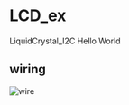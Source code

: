 # LCD_ex
LiquidCrystal_I2C Hello World

## wiring
![wire](https://i0.wp.com/randomnerdtutorials.com/wp-content/uploads/2018/07/esp8266_LCD.png?w=1599&ssl=1)
